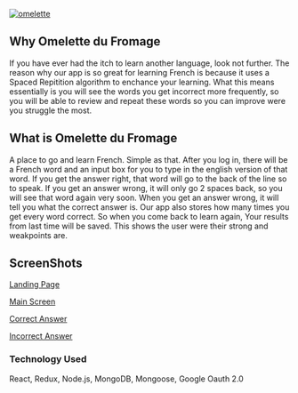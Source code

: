 [![omelette](https://user-images.githubusercontent.com/25944411/29145280-7f92d9b0-7d2a-11e7-86e7-d5a8d2ce940a.png)](http://immense-sea-17749.herokuapp.com/)

## Why Omelette du Fromage
If you have ever had the itch to learn another language, look not further. The reason why our app is so great for learning French is because it uses a Spaced Repitition algorithm to enchance your learning. What this means essentially is you will see the words you get incorrect more frequently, so you will be able to review and repeat these words so you can improve were you struggle the most.

## What is Omelette du Fromage
A place to go and learn French. Simple as that. After you log in, there will be a French word and an input box for you to type in the english version of that word. If you get the answer right, that word will go to the back of the line so to speak. If you get an answer wrong, it will only go 2 spaces back, so you will see that word again very soon. When you get an answer wrong, it will tell you what the correct answer is. Our app also stores how many times you get every word correct. So when you come back to learn again, Your results from last time will be saved. This shows the user were their strong and weakpoints are. 

## ScreenShots
[Landing Page](https://gyazo.com/d8b5b761973eb36d0b3ffb1227102b46)

[Main Screen](https://gyazo.com/145be345b823d64c87238ac3895095c6)

[Correct Answer](https://gyazo.com/bc7d88a9315ebe39f5f0c75541f1a569)

[Incorrect Answer](https://gyazo.com/ef76680f88e1376f845a1bfa43289eaf)

### Technology Used
React, Redux, Node.js, MongoDB, Mongoose, Google Oauth 2.0




